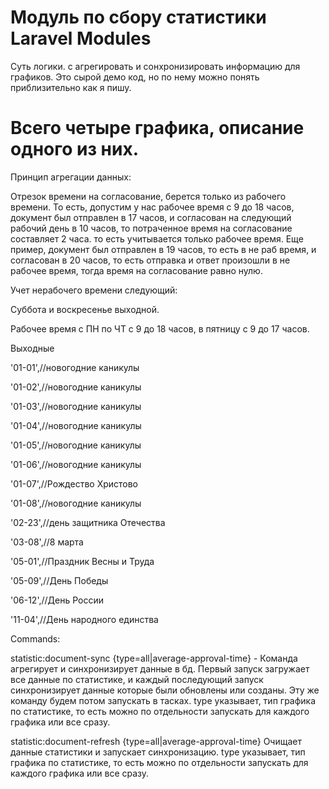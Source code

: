 # Модуль по сбору статистики Laravel Modules
Суть логики. с агрегировать и сонхронизировать информацию для графиков. Это сырой демо код, но по нему можно понять приблизительно как я пишу.

# Всего четыре графика, описание одного из них.

Принцип агрегации данных: 

Отрезок времени на согласование, берется только из рабочего времени. То есть, допустим у нас рабочее время с 9 до 18 часов, документ был отправлен в 17 часов, и согласован на следующий рабочий день в 10 часов, то потраченное время на согласование составляет 2 часа. то есть учитывается только рабочее время. Еще пример, документ был отправлен в 19 часов, то есть в не раб время, и согласован в 20 часов, то есть отправка и ответ произошли в не рабочее время, тогда время на согласование равно нулю. 

Учет нерабочего времени следующий:

Суббота и воскресенье выходной.

Рабочее время с ПН по ЧТ с 9 до 18 часов, в пятницу  с 9 до 17 часов.

Выходные 

'01-01',//новогодние каникулы

'01-02',//новогодние каникулы

'01-03',//новогодние каникулы

'01-04',//новогодние каникулы

'01-05',//новогодние каникулы

'01-06',//новогодние каникулы

'01-07',//Рождество Христово

'01-08',//новогодние каникулы

'02-23',//день защитника Отечества

'03-08',//8 марта

'05-01',//Праздник Весны и Труда

'05-09',//День Победы

'06-12',//День России

'11-04',//День народного единства


Commands: 

statistic:document-sync  {type=all|average-approval-time} - Команда агрегирует и синхронизирует данные в бд. Первый запуск загружает все данные по статистике, и каждый последующий запуск синхронизирует данные которые были обновлены или созданы. Эту же команду будем потом запускать в тасках. type указывает, тип графика по статистике, то есть можно по отдельности запускать для каждого графика или все сразу.

statistic:document-refresh  {type=all|average-approval-time} Очищает данные статистики и запускает синхронизацию. type указывает, тип графика по статистике, то есть можно по отдельности запускать для каждого графика или все сразу.

